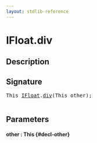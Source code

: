 ```yaml
---
layout: stdlib-reference
---
```


# IFloat\.div

## Description





## Signature 

<pre>
This <a href="/stdlib-reference/interfaces/IFloat/index" class="code_type">IFloat</a>.<a href="/stdlib-reference/interfaces/IFloat/div">div</a>(This <span class='code_param'>other</span>);

</pre>

## Parameters

#### other  : This {#decl-other}

